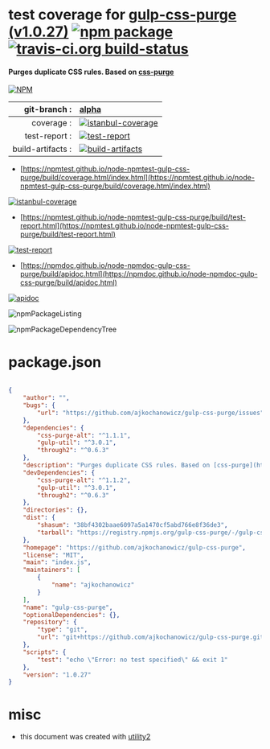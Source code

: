 # test coverage for  [gulp-css-purge (v1.0.27)](https://github.com/ajkochanowicz/gulp-css-purge)  [![npm package](https://img.shields.io/npm/v/npmtest-gulp-css-purge.svg?style=flat-square)](https://www.npmjs.org/package/npmtest-gulp-css-purge) [![travis-ci.org build-status](https://api.travis-ci.org/npmtest/node-npmtest-gulp-css-purge.svg)](https://travis-ci.org/npmtest/node-npmtest-gulp-css-purge)
#### Purges duplicate CSS rules. Based on [css-purge](https://www.npmjs.org/package/css-purge)

[![NPM](https://nodei.co/npm/gulp-css-purge.png?downloads=true&downloadRank=true&stars=true)](https://www.npmjs.com/package/gulp-css-purge)

| git-branch : | [alpha](https://github.com/npmtest/node-npmtest-gulp-css-purge/tree/alpha)|
|--:|:--|
| coverage : | [![istanbul-coverage](https://npmtest.github.io/node-npmtest-gulp-css-purge/build/coverage.badge.svg)](https://npmtest.github.io/node-npmtest-gulp-css-purge/build/coverage.html/index.html)|
| test-report : | [![test-report](https://npmtest.github.io/node-npmtest-gulp-css-purge/build/test-report.badge.svg)](https://npmtest.github.io/node-npmtest-gulp-css-purge/build/test-report.html)|
| build-artifacts : | [![build-artifacts](https://npmtest.github.io/node-npmtest-gulp-css-purge/glyphicons_144_folder_open.png)](https://github.com/npmtest/node-npmtest-gulp-css-purge/tree/gh-pages/build)|

- [https://npmtest.github.io/node-npmtest-gulp-css-purge/build/coverage.html/index.html](https://npmtest.github.io/node-npmtest-gulp-css-purge/build/coverage.html/index.html)

[![istanbul-coverage](https://npmtest.github.io/node-npmtest-gulp-css-purge/build/screenCapture.buildCi.browser.%252Ftmp%252Fbuild%252Fcoverage.lib.html.png)](https://npmtest.github.io/node-npmtest-gulp-css-purge/build/coverage.html/index.html)

- [https://npmtest.github.io/node-npmtest-gulp-css-purge/build/test-report.html](https://npmtest.github.io/node-npmtest-gulp-css-purge/build/test-report.html)

[![test-report](https://npmtest.github.io/node-npmtest-gulp-css-purge/build/screenCapture.buildCi.browser.%252Ftmp%252Fbuild%252Ftest-report.html.png)](https://npmtest.github.io/node-npmtest-gulp-css-purge/build/test-report.html)

- [https://npmdoc.github.io/node-npmdoc-gulp-css-purge/build/apidoc.html](https://npmdoc.github.io/node-npmdoc-gulp-css-purge/build/apidoc.html)

[![apidoc](https://npmdoc.github.io/node-npmdoc-gulp-css-purge/build/screenCapture.buildCi.browser.%252Ftmp%252Fbuild%252Fapidoc.html.png)](https://npmdoc.github.io/node-npmdoc-gulp-css-purge/build/apidoc.html)

![npmPackageListing](https://npmtest.github.io/node-npmtest-gulp-css-purge/build/screenCapture.npmPackageListing.svg)

![npmPackageDependencyTree](https://npmtest.github.io/node-npmtest-gulp-css-purge/build/screenCapture.npmPackageDependencyTree.svg)



# package.json

```json

{
    "author": "",
    "bugs": {
        "url": "https://github.com/ajkochanowicz/gulp-css-purge/issues"
    },
    "dependencies": {
        "css-purge-alt": "^1.1.1",
        "gulp-util": "^3.0.1",
        "through2": "^0.6.3"
    },
    "description": "Purges duplicate CSS rules. Based on [css-purge](https://www.npmjs.org/package/css-purge)",
    "devDependencies": {
        "css-purge-alt": "^1.1.2",
        "gulp-util": "^3.0.1",
        "through2": "^0.6.3"
    },
    "directories": {},
    "dist": {
        "shasum": "38bf4302baae6097a5a1470cf5abd766e8f36de3",
        "tarball": "https://registry.npmjs.org/gulp-css-purge/-/gulp-css-purge-1.0.27.tgz"
    },
    "homepage": "https://github.com/ajkochanowicz/gulp-css-purge",
    "license": "MIT",
    "main": "index.js",
    "maintainers": [
        {
            "name": "ajkochanowicz"
        }
    ],
    "name": "gulp-css-purge",
    "optionalDependencies": {},
    "repository": {
        "type": "git",
        "url": "git+https://github.com/ajkochanowicz/gulp-css-purge.git"
    },
    "scripts": {
        "test": "echo \"Error: no test specified\" && exit 1"
    },
    "version": "1.0.27"
}
```



# misc
- this document was created with [utility2](https://github.com/kaizhu256/node-utility2)
